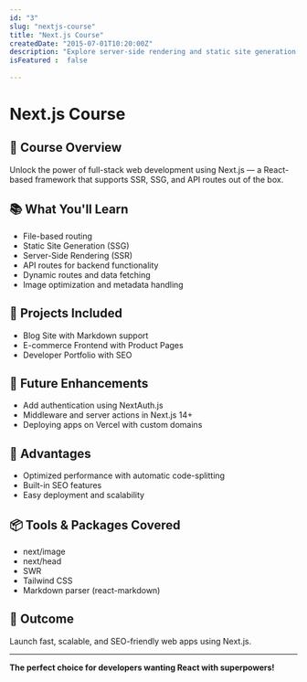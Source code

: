 ```yaml
---
id: "3"
slug: "nextjs-course"
title: "Next.js Course"
createdDate: "2015-07-01T10:20:00Z"
description: "Explore server-side rendering and static site generation with Next.js to build high-performance React applications."
isFeatured :  false
   
---
```


# Next.js Course

## 📘 Course Overview

Unlock the power of full-stack web development using Next.js — a React-based framework that supports SSR, SSG, and API routes out of the box.

## 📚 What You'll Learn

- File-based routing
- Static Site Generation (SSG)
- Server-Side Rendering (SSR)
- API routes for backend functionality
- Dynamic routes and data fetching
- Image optimization and metadata handling

## 💼 Projects Included

- Blog Site with Markdown support
- E-commerce Frontend with Product Pages
- Developer Portfolio with SEO

## 🚀 Future Enhancements

- Add authentication using NextAuth.js
- Middleware and server actions in Next.js 14+
- Deploying apps on Vercel with custom domains

## 🌟 Advantages

- Optimized performance with automatic code-splitting
- Built-in SEO features
- Easy deployment and scalability

## 📦 Tools & Packages Covered

- next/image
- next/head
- SWR
- Tailwind CSS
- Markdown parser (react-markdown)

## 🏁 Outcome

Launch fast, scalable, and SEO-friendly web apps using Next.js.

---

**The perfect choice for developers wanting React with superpowers!**
